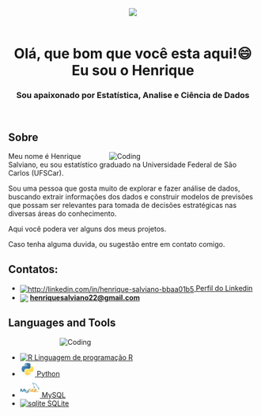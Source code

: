 
<Banner>
  
<div align= "center">
<img src= "https://github.com/HenriqueSalviano/HenriqueSalviano/assets/128048584/8178af8e-9b43-47e3-af98-8add32789145" />
</div>

<!------------------------------- DIVISÂO ------------------------------------->
<br/> 
  
<Inicio e Sobre>
  
<h1 align="center">Olá, que bom que você esta aqui!😄 Eu sou o Henrique 
<h3 align="center">Sou apaixonado por Estatística, Analise e Ciência de Dados</h3>


  


<br/> 

## Sobre  

<img align="right" alt="Coding" width="300" src="https://user-images.githubusercontent.com/128048584/245565572-82994e03-6921-49d6-8411-a70cd77084a2.gif">
  
Meu nome é Henrique Salviano, eu sou estatístico graduado na Universidade Federal de São Carlos (UFSCar).

 
  
Sou uma pessoa que gosta muito de explorar e fazer análise de dados, buscando extrair informações dos dados e construir modelos de previsões que possam ser relevantes para tomada de decisões estratégicas nas diversas áreas do conhecimento.
  
Aqui você podera ver alguns dos meus projetos. 

  
Caso tenha alguma duvida, ou sugestão entre em contato comigo.
  
## Contatos:
- <a href="https://linkedin.com/in/http://linkedin.com/in/henrique-salviano-bbaa01b5" target="blank"><img align="center" src="https://raw.githubusercontent.com/rahuldkjain/github-profile-readme-generator/master/src/images/icons/Social/linked-in-alt.svg" alt="http://linkedin.com/in/henrique-salviano-bbaa01b5" height="20" width="20" /> Perfil do Linkedin </a>
- <img align="center" src="https://ssl.gstatic.com/ui/v1/icons/mail/rfr/logo_gmail_lockup_default_1x_r5.png" width="70"/> **henriquesalviano22@gmail.com**
 

  
<!------------------------------- DIVISÂO ------------------------------------->  

<!Competências>
  
## Languages and Tools
  
<img align="right" alt="Coding" width="400" src="https://github-readme-stats.vercel.app/api/top-langs?username=henriquesalviano&show_icons=true&locale=en&layout=compact" alt="henriquesalviano">

<br/>

- <a href="https://www.r-project.org/" target="_blank" rel="noreferrer"> <img src="https://www.r-project.org/Rlogo.png" alt="R" width="30"/> Linguagem de programação R </a>
- <a href="https://www.python.org" target="_blank" rel="noreferrer"> <img src="https://raw.githubusercontent.com/devicons/devicon/master/icons/python/python-original.svg" alt="python" width="30"/> Python </a> 
- <a href="https://www.mysql.com/" target="_blank" rel="noreferrer"> <img src="https://raw.githubusercontent.com/devicons/devicon/master/icons/mysql/mysql-original-wordmark.svg" alt="mysql" width="40"/> MySQL </a> 
- <a href= "https://www.sqlite.org/" target="_blank" rel="noreferrer"> <img src="https://www.vectorlogo.zone/logos/sqlite/sqlite-icon.svg" alt="sqlite" width="30"/> SQLite </a> 

  
  
